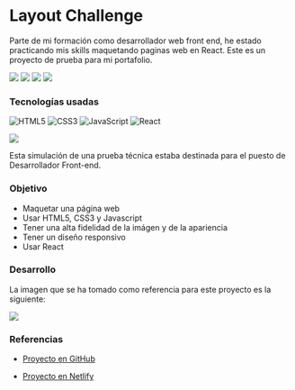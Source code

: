 <div>

  <h1>Layout Challenge</h1>

  Parte de mi formación como desarrollador web front end, he estado practicando mis skills maquetando paginas web en React. Este es un proyecto de prueba para mi portafolio.

  <section>
<img src="https://img.shields.io/github/last-commit/JJGarciaMartinez/Layout-Challenge.svg" />
<img src="https://img.shields.io/github/license/JJGarciaMartinez/Layout-Challenge.svg" />
<img src="https://img.shields.io/github/forks/JJGarciaMartinez/Layout-Challenge.svg" />
<img src="https://img.shields.io/github/stars/JJGarciaMartinez/Layout-Challenge.svg" />
</section>

  ### Tecnologías usadas
  
![HTML5](https://img.shields.io/badge/HTML5-E34F26?style=for-the-badge&logo=html5&logoColor=white)
![CSS3](https://img.shields.io/badge/CSS3-1572B6?style=for-the-badge&logo=css3&logoColor=white)
![JavaScript](https://img.shields.io/badge/JavaScript-F7DF1E?style=for-the-badge&logo=javascript&logoColor=black)
![React](https://img.shields.io/badge/React-20232A?style=for-the-badge&logo=react&logoColor=61DAFB)

<img src="https://res.cloudinary.com/juanjportfolio/image/upload/v1711661036/ssVariety/986shots_so_jzvtum.png"/>

  Esta simulación de una prueba técnica estaba destinada para el puesto de Desarrollador Front-end.

### Objetivo

- Maquetar una página web
- Usar HTML5, CSS3 y Javascript
- Tener una alta fidelidad de la imágen y de la apariencia
- Tener un diseño responsivo
- Usar React


### Desarrollo

La imagen que se ha tomado como referencia para este proyecto es la siguiente:

<img align=center src="https://res.cloudinary.com/juanjportfolio/image/upload/v1711660629/ssVariety/824shots_so_m1uajm.png"/>

### Referencias

- [Proyecto en GitHub](https://github.com/JJGarciaMartinez/Layout-Challenge)
- [Proyecto en Netlify](https://jjgarciamartinez.netlify.app/)



  <div/>
